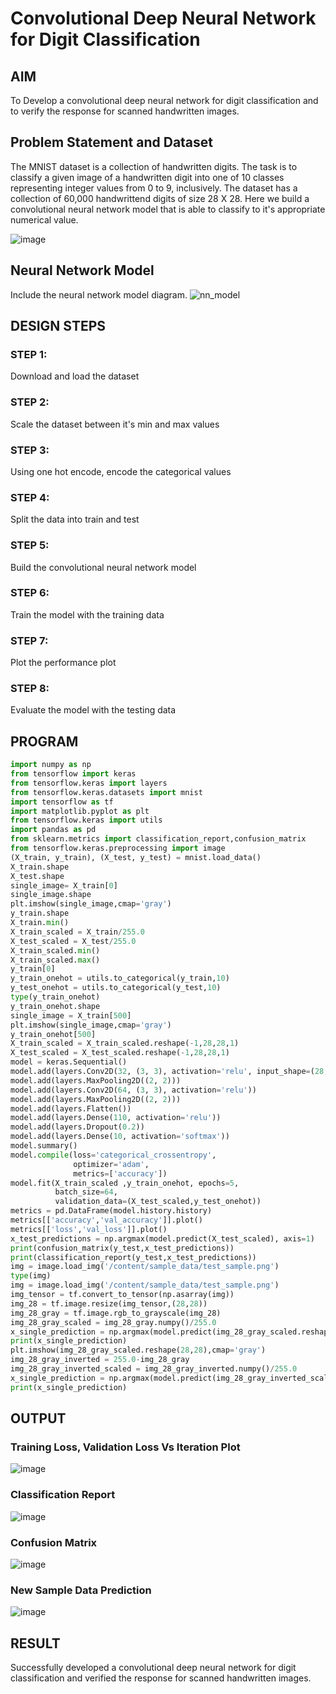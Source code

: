 # Convolutional Deep Neural Network for Digit Classification

## AIM

To Develop a convolutional deep neural network for digit classification and to verify the response for scanned handwritten images.

## Problem Statement and Dataset
The MNIST dataset is a collection of handwritten digits. The task is to classify a given image of a handwritten digit into one of 10 classes representing integer values from 0 to 9, inclusively. The dataset has a collection of 60,000 handwrittend digits of size 28 X 28. Here we build a convolutional neural network model that is able to classify to it's appropriate numerical value.

![image](https://user-images.githubusercontent.com/63336975/190658976-d67ea3b9-3950-45b8-bacd-8b7d99170bd2.png)

## Neural Network Model

Include the neural network model diagram.
![nn_model](https://user-images.githubusercontent.com/63336975/190659080-f5b03d0c-b735-4b71-aff9-21bc5c693283.png)


## DESIGN STEPS

### STEP 1:
Download and load the dataset

### STEP 2:
Scale the dataset between it's min and max values

### STEP 3:
Using one hot encode, encode the categorical values

### STEP 4:
Split the data into train and test

### STEP 5:
Build the convolutional neural network model

### STEP 6:
Train the model with the training data

### STEP 7:
Plot the performance plot

### STEP 8:
Evaluate the model with the testing data

## PROGRAM
``` python
import numpy as np
from tensorflow import keras
from tensorflow.keras import layers
from tensorflow.keras.datasets import mnist
import tensorflow as tf
import matplotlib.pyplot as plt
from tensorflow.keras import utils
import pandas as pd
from sklearn.metrics import classification_report,confusion_matrix
from tensorflow.keras.preprocessing import image
(X_train, y_train), (X_test, y_test) = mnist.load_data()
X_train.shape
X_test.shape
single_image= X_train[0]
single_image.shape
plt.imshow(single_image,cmap='gray')
y_train.shape
X_train.min()
X_train_scaled = X_train/255.0
X_test_scaled = X_test/255.0
X_train_scaled.min()
X_train_scaled.max()
y_train[0]
y_train_onehot = utils.to_categorical(y_train,10)
y_test_onehot = utils.to_categorical(y_test,10)
type(y_train_onehot)
y_train_onehot.shape
single_image = X_train[500]
plt.imshow(single_image,cmap='gray')
y_train_onehot[500]
X_train_scaled = X_train_scaled.reshape(-1,28,28,1)
X_test_scaled = X_test_scaled.reshape(-1,28,28,1)
model = keras.Sequential()
model.add(layers.Conv2D(32, (3, 3), activation='relu', input_shape=(28, 28, 1)))
model.add(layers.MaxPooling2D((2, 2)))
model.add(layers.Conv2D(64, (3, 3), activation='relu'))
model.add(layers.MaxPooling2D((2, 2)))
model.add(layers.Flatten())
model.add(layers.Dense(110, activation='relu'))
model.add(layers.Dropout(0.2))
model.add(layers.Dense(10, activation='softmax'))
model.summary()
model.compile(loss='categorical_crossentropy',
              optimizer='adam',
              metrics=['accuracy'])
model.fit(X_train_scaled ,y_train_onehot, epochs=5,
          batch_size=64, 
          validation_data=(X_test_scaled,y_test_onehot))
metrics = pd.DataFrame(model.history.history)
metrics[['accuracy','val_accuracy']].plot()
metrics[['loss','val_loss']].plot()
x_test_predictions = np.argmax(model.predict(X_test_scaled), axis=1)
print(confusion_matrix(y_test,x_test_predictions))
print(classification_report(y_test,x_test_predictions))
img = image.load_img('/content/sample_data/test_sample.png')
type(img)
img = image.load_img('/content/sample_data/test_sample.png')
img_tensor = tf.convert_to_tensor(np.asarray(img))
img_28 = tf.image.resize(img_tensor,(28,28))
img_28_gray = tf.image.rgb_to_grayscale(img_28)
img_28_gray_scaled = img_28_gray.numpy()/255.0
x_single_prediction = np.argmax(model.predict(img_28_gray_scaled.reshape(1,28,28,1)),axis=1)
print(x_single_prediction)
plt.imshow(img_28_gray_scaled.reshape(28,28),cmap='gray')
img_28_gray_inverted = 255.0-img_28_gray
img_28_gray_inverted_scaled = img_28_gray_inverted.numpy()/255.0
x_single_prediction = np.argmax(model.predict(img_28_gray_inverted_scaled.reshape(1,28,28,1)),axis=1)
print(x_single_prediction)
```

## OUTPUT

### Training Loss, Validation Loss Vs Iteration Plot

![image](https://user-images.githubusercontent.com/63336975/190659719-ed700f7b-8f7d-4ef7-885b-5bae4553b653.png)


### Classification Report

![image](https://user-images.githubusercontent.com/63336975/190670524-a186d4dd-49e4-4736-88fd-ddaf95a727aa.png)


### Confusion Matrix

![image](https://user-images.githubusercontent.com/63336975/190670646-d9301c66-4cba-4183-a94f-fb36ea173c62.png)


### New Sample Data Prediction

![image](https://user-images.githubusercontent.com/63336975/190670970-5acafcdf-de22-4397-984c-3dadcf1121dd.png)

## RESULT
Successfully developed a convolutional deep neural network for digit classification and verified the response for scanned handwritten images.
